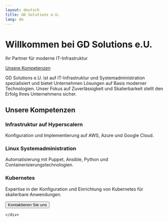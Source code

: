 ```yaml
---
layout: deutsch
title: GD Solutions e.U.
lang: de
---
```


<div class="hero">
    <div class="container text-center text-light">
        <h1 class="display-4">Willkommen bei GD Solutions e.U.</h1>
        <p class="lead">Ihr Partner für moderne IT-Infrastruktur</p>
        <a href="#services" class="btn btn-primary btn-lg mt-4">Unsere Kompetenzen</a>
    </div>
</div>

<section id="about" class="section bg-dark text-light">
    <div class="container">
        <p>
            GD Solutions e.U. ist auf IT-Infrastruktur und Systemadministration spezialisiert und bietet Unternehmen Lösungen auf Basis moderner Technologien. Unser Fokus auf Zuverlässigkeit und Skalierbarkeit stellt den Erfolg Ihres Unternehmens sicher.
        </p>
    </div>
</section>

<section id="services" class="section">
    <div class="container">
        <h2 class="text-center">Unsere Kompetenzen</h2>
        <div class="row text-center">
            <div class="col-md-4">
                <div class="card shadow service-card">
                    <div class="card-body">
                        <h3 class="card-title">Infrastruktur auf Hyperscalern</h3>
                        <p class="card-text">Konfiguration und Implementierung auf AWS, Azure und Google Cloud.</p>
                    </div>
                </div>
            </div>
            <div class="col-md-4">
                <div class="card shadow service-card">
                    <div class="card-body">
                        <h3 class="card-title">Linux Systemadministration</h3>
                        <p class="card-text">Automatisierung mit Puppet, Ansible, Python und Containerisierungstechnologien.</p>
                    </div>
                </div>
            </div>
            <div class="col-md-4">
                <div class="card shadow service-card">
                    <div class="card-body">
                        <h3 class="card-title">Kubernetes</h3>
                        <p class="card-text">Expertise in der Konfiguration und Einrichtung von Kubernetes für skalierbare Anwendungen.</p>
                    </div>
                </div>
            </div>
        </div>
    </div>
</section>

<section id="contact" class="section bg-light">
    <div class="container text-center">
        <a href="mailto:contact@gdsolutions.at?subject=Kontakt Website">
            <button class="btn btn-primary btn-lg mt-4">Kontaktieren Sie uns</button>
        </a>

    </div>
</section>


